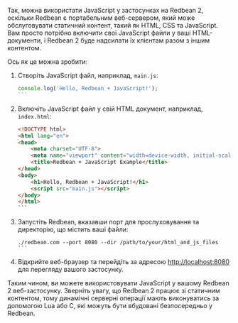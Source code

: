 Так, можна використати JavaScript у застосунках на Redbean 2, оскільки Redbean є портабельним веб-сервером, який може обслуговувати статичний контент, такий як HTML, CSS та JavaScript. Вам просто потрібно включити свої JavaScript файли у ваші HTML-документи, і Redbean 2 буде надсилати їх клієнтам разом з іншим контентом.

Ось як це можна зробити:

1. Створіть JavaScript файл, наприклад, `main.js`:

   ````javascript
   console.log('Hello, Redbean + JavaScript!');
   ```

2. Включіть JavaScript файл у свій HTML документ, наприклад, `index.html`:

   ````html
   <!DOCTYPE html>
   <html lang="en">
   <head>
       <meta charset="UTF-8">
       <meta name="viewport" content="width=device-width, initial-scale=1.0">
       <title>Redbean + JavaScript Example</title>
   </head>
   <body>
       <h1>Hello, Redbean + JavaScript!</h1>
       <script src="main.js"></script>
   </body>
   </html>
   ```

3. Запустіть Redbean, вказавши порт для прослуховування та директорію, що містить ваші файли:

   ````
   ./redbean.com --port 8080 --dir /path/to/your/html_and_js_files
   ```

4. Відкрийте веб-браузер та перейдіть за адресою [http://localhost:8080](http://localhost:8080) для перегляду вашого застосунку.

Таким чином, ви можете використовувати JavaScript у вашому Redbean 2 веб-застосунку. Зверніть увагу, що Redbean 2 працює зі статичним контентом, тому динамічні серверні операції мають виконуватись за допомогою Lua або C, які можуть бути вбудовані безпосередньо у Redbean.